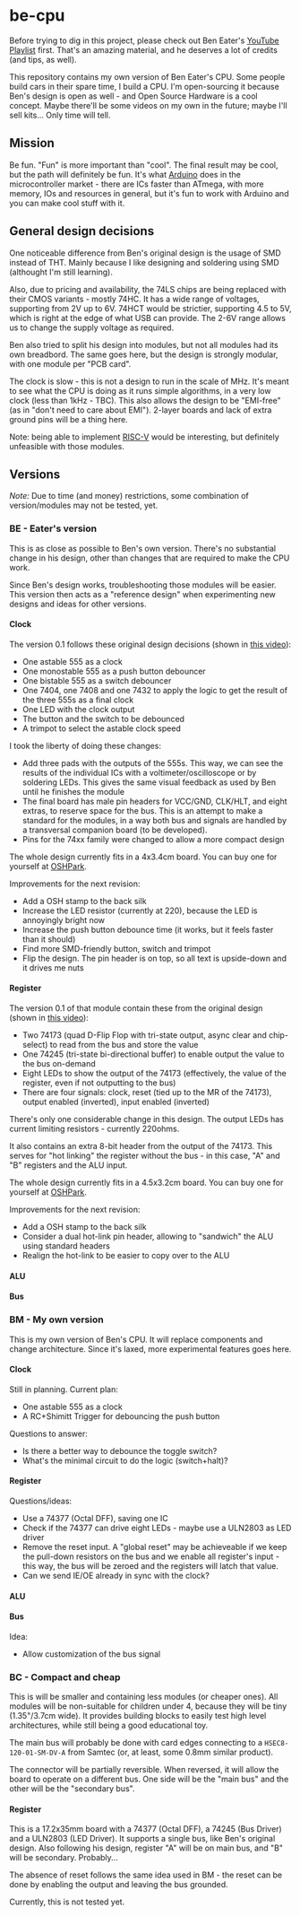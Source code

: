 # be-cpu

Before trying to dig in this project, please check out Ben Eater's [YouTube Playlist](https://www.youtube.com/watch?v=HyznrdDSSGM&list=PLowKtXNTBypGqImE405J2565dvjafglHU) first. That's an amazing material, and he deserves a lot of credits (and tips, as well).

This repository contains my own version of Ben Eater's CPU. Some people build cars in their spare time, I build a CPU. I'm open-sourcing it because Ben's design is open as well - and Open Source Hardware is a cool concept. Maybe there'll be some videos on my own in the future; maybe I'll sell kits... Only time will tell.

## Mission

Be fun. "Fun" is more important than "cool". The final result may be cool, but the path will definitely be fun. It's what [Arduino](https://www.arduino.cc) does in the microcontroller market - there are ICs faster than ATmega, with more memory, IOs and resources in general, but it's fun to work with Arduino and you can make cool stuff with it. 

## General design decisions

One noticeable difference from Ben's original design is the usage of SMD instead of THT. Mainly because I like designing and soldering using SMD (althought I'm still learning).

Also, due to pricing and availability, the 74LS chips are being replaced with their CMOS variants - mostly 74HC. It has a wide range of voltages, supporting from 2V up to 6V. 74HCT would be strictier, supporting 4.5 to 5V, which is right at the edge of what USB can provide. The 2-6V range allows us to change the supply voltage as required.

Ben also tried to split his design into modules, but not all modules had its own breadbord. The same goes here, but the design is strongly modular, with one module per "PCB card".

The clock is slow - this is not a design to run in the scale of MHz. It's meant to see what the CPU is doing as it runs simple algorithms, in a very low clock (less than 1kHz - TBC). This also allows the design to be "EMI-free" (as in "don't need to care about EMI"). 2-layer boards and lack of extra ground pins will be a thing here.

Note: being able to implement [RISC-V](https://riscv.org) would be interesting, but definitely unfeasible with those modules.

## Versions

*Note:* Due to time (and money) restrictions, some combination of version/modules may not be tested, yet.

### BE - Eater's version

This is as close as possible to Ben's own version. There's no substantial change in his design, other than changes that are required to make the CPU work.

Since Ben's design works, troubleshooting those modules will be easier. This version then acts as a "reference design" when experimenting new designs and ideas for other versions.

#### Clock

The version 0.1 follows these original design decisions (shown in [this video](https://www.youtube.com/watch?v=SmQ5K7UQPMM)):

* One astable 555 as a clock
* One monostable 555 as a push button debouncer
* One bistable 555 as a switch debouncer
* One 7404, one 7408 and one 7432 to apply the logic to get the result of the three 555s as a final clock
* One LED with the clock output
* The button and the switch to be debounced
* A trimpot to select the astable clock speed

I took the liberty of doing these changes:

* Add three pads with the outputs of the 555s. This way, we can see the results of the individual ICs with a voltimeter/oscilloscope or by soldering LEDs. This gives the same visual feedback as used by Ben until he finishes the module
* The final board has male pin headers for VCC/GND, CLK/HLT, and eight extras, to reserve space for the bus. This is an attempt to make a standard for the modules, in a way both bus and signals are handled by a transversal companion board (to be developed).
* Pins for the 74xx family were changed to allow a more compact design

The whole design currently fits in a 4x3.4cm board. You can buy one for yourself at [OSHPark](https://oshpark.com/shared_projects/r4cIYBAv).

Improvements for the next revision:

* Add a OSH stamp to the back silk
* Increase the LED resistor (currently at 220), because the LED is annoyingly bright now
* Increase the push button debounce time (it works, but it feels faster than it should)
* Find more SMD-friendly button, switch and trimpot
* Flip the design. The pin header is on top, so all text is upside-down and it drives me nuts

#### Register

The version 0.1 of that module contain these from the original design (shown in [this video](https://www.youtube.com/watch?v=CiMaWbz_6E8)):

* Two 74173 (quad D-Flip Flop with tri-state output, async clear and chip-select) to read from the bus and store the value
* One 74245 (tri-state bi-directional buffer) to enable output the value to the bus on-demand
* Eight LEDs to show the output of the 74173 (effectively, the value of the register, even if not outputting to the bus)
* There are four signals: clock, reset (tied up to the MR of the 74173), output enabled (inverted), input enabled (inverted)

There's only one considerable change in this design. The output LEDs has current limiting resistors - currently 220ohms.

It also contains an extra 8-bit header from the output of the 74173. This serves for "hot linking" the register without the bus - in this case, "A" and "B" registers and the ALU input.

The whole design currently fits in a 4.5x3.2cm board. You can buy one for yourself at [OSHPark](https://oshpark.com/shared_projects/CUKuVAHy).

Improvements for the next revision:

* Add a OSH stamp to the back silk
* Consider a dual hot-link pin header, allowing to "sandwich" the ALU using standard headers
* Realign the hot-link to be easier to copy over to the ALU

#### ALU

#### Bus

### BM - My own version

This is my own version of Ben's CPU. It will replace components and change architecture. Since it's laxed, more experimental features goes here.

#### Clock

Still in planning. Current plan:

* One astable 555 as a clock
* A RC+Shimitt Trigger for debouncing the push button

Questions to answer:

* Is there a better way to debounce the toggle switch?
* What's the minimal circuit to do the logic (switch+halt)?

#### Register

Questions/ideas:

* Use a 74377 (Octal DFF), saving one IC
* Check if the 74377 can drive eight LEDs - maybe use a ULN2803 as LED driver
* Remove the reset input. A "global reset" may be achieveable if we keep the pull-down resistors on the bus and we enable all register's input - this way, the bus will be zeroed and the registers will latch that value.
* Can we send IE/OE already in sync with the clock?

#### ALU

#### Bus

Idea:

* Allow customization of the bus signal

### BC - Compact and cheap

This is will be smaller and containing less modules (or cheaper ones). All modules will be non-suitable for children under 4, because they will be tiny (1.35"/3.7cm wide). It provides building blocks to easily test high level architectures, while still being a good educational toy.

The main bus will probably be done with card edges connecting to a `HSEC8-120-01-SM-DV-A` from Samtec (or, at least, some 0.8mm similar product).

The connector will be partially reversible. When reversed, it will allow the board to operate on a different bus. One side will be the "main bus" and the other will be the "secondary bus".

#### Register

This is a 17.2x35mm board with a 74377 (Octal DFF), a 74245 (Bus Driver) and a ULN2803 (LED Driver). It supports a single bus, like Ben's original design. Also following his design, register "A" will be on main bus, and "B" will be secondary. Probably...

The absence of reset follows the same idea used in BM - the reset can be done by enabling the output and leaving the bus grounded.

Currently, this is not tested yet.
